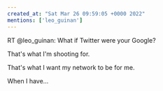 ```yaml
---
created_at: "Sat Mar 26 09:59:05 +0000 2022"
mentions: ['leo_guinan']
---
```


RT @leo_guinan: What if Twitter were your Google?

That's what I'm shooting for.

That's what I want my network to be for me.

When I have…